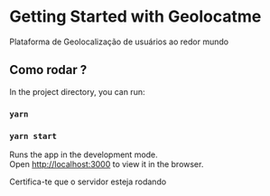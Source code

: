 # Getting Started with Geolocatme

Plataforma de Geolocalização de usuários ao redor mundo


## Como rodar ?

In the project directory, you can run:

### `yarn`
### `yarn start`

Runs the app in the development mode.\
Open [http://localhost:3000](http://localhost:3000) to view it in the browser.


Certifica-te que o servidor esteja rodando

